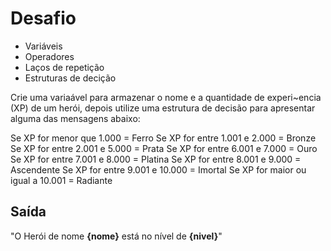 # Desafio

- Variáveis
- Operadores
- Laços de repetição
- Estruturas de decição

Crie uma variaável para armazenar o nome e a quantidade de experi~encia (XP) de um herói, depois utilize uma estrutura de decisão para apresentar alguma das mensagens abaixo:


Se XP for menor que 1.000 = Ferro
Se XP for entre 1.001 e 2.000 = Bronze
Se XP for entre 2.001 e 5.000 = Prata
Se XP for entre 6.001 e 7.000 = Ouro
Se XP for entre 7.001 e 8.000 = Platina
Se XP for entre 8.001 e 9.000 = Ascendente
Se XP for entre 9.001 e 10.000 = Imortal
Se XP for maior ou igual a 10.001 = Radiante

## Saída

"O Herói de nome **{nome}** está no nível de **{nivel}**"
